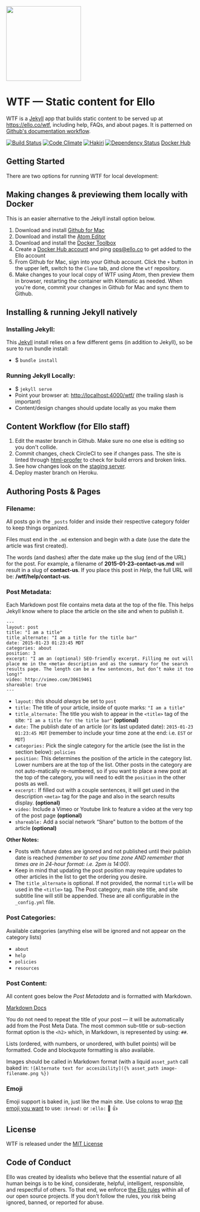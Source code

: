 <img src="http://d324imu86q1bqn.cloudfront.net/uploads/user/avatar/641/large_Ello.1000x1000.png" width="200px" height="200px" />

# WTF — Static content for Ello
WTF is a [Jekyll](https://jekyllrb.com/) app that builds static content to be served up at https://ello.co/wtf, including help, FAQs, and about pages. It is patterned on [Github's documentation workflow](https://github.com/blog/1939-how-github-uses-github-to-document-github).

[![Build Status](https://travis-ci.org/ello/wtf.svg?branch=master)](https://travis-ci.org/ello/wtf)
[![Code Climate](https://codeclimate.com/github/ello/wtf/badges/gpa.svg)](https://codeclimate.com/github/ello/wtf)
[![Hakiri](https://hakiri.io/github/ello/wtf/master.svg)](https://hakiri.io/github/ello/wtf)
[![Dependency Status](https://gemnasium.com/ello/wtf.svg)](https://gemnasium.com/ello/wtf)
[Docker Hub](https://hub.docker.com/r/ello/wtf/)

## Getting Started

There are two options for running WTF for local development:

## Making changes & previewing them locally with Docker

This is an easier alternative to the Jekyll install option below.

1. Download and install [Github for Mac](https://desktop.github.com/)
2. Download and install the [Atom Editor](https://atom.io/)
3. Download and install the [Docker Toolbox](https://www.docker.com/docker-toolbox)
4. Create a [Docker Hub account](https://hub.docker.com/) and ping ops@ello.co to get added to the Ello account
5. From Github for Mac, sign into your Github account. Click the `+` button in the upper left, switch to the `Clone` tab, and clone the `wtf` repository.
6. Make changes to your local copy of WTF using Atom, then preview them in browser, restarting the container with Kitematic as needed. When you're done, commit your changes in Github for Mac and sync them to Github.

## Installing & running Jekyll natively

### Installing Jekyll:

This [Jekyll](http://jekyllrb.com/) install relies on a few different gems (in addition to Jekyll), so be sure to run bundle install:

* $ `bundle install`

### Running Jekyll Locally:

* $ `jekyll serve`
* Point your browser at: [http://localhost:4000/wtf/](http://localhost:4000/wtf/) (the trailing slash is important)
* Content/design changes should update locally as you make them



## Content Workflow (for Ello staff)

1. Edit the master branch in Github. Make sure no one else is editing so you don't collide.
2. Commit changes, check CircleCI to see if changes pass. The site is linted through [html-proofer](https://github.com/gjtorikian/html-proofer) to check for build errors and broken links.
3. See how changes look on the [staging server](http://ello-wtf-staging.herokuapp.com/wtf/).
3. Deploy master branch on Heroku.


## Authoring Posts & Pages

### Filename:

All posts go in the `_posts` folder and inside their respective category folder to keep things organized.

Files must end in the `.md` extension and begin with a date (use the date the article was first created).

The words (and dashes) after the date make up the slug (end of the URL) for the post. For example, a filename of **2015-01-23-contact-us.md** will result in a slug of **contact-us**. If you place this post in _Help_, the full URL will be: **/wtf/help/contact-us**.

### Post Metadata:
Each Markdown post file contains meta data at the top of the file. This helps Jekyll know where to place the article on the site and when to publish it.
```
---
layout: post
title: "I am a title"
title_alternate: "I am a title for the title bar"
date: 2015-01-23 01:23:45 MDT
categories: about
position: 3
excerpt: "I am an (optional) SEO-friendly excerpt. Filling me out will place me in the <meta> description and as the summary for the search results page. The length can be a few sentences, but don’t make it too long!"
video: http://vimeo.com/30619461
shareable: true
---
```

* `layout:` this should _always_ be set to `post`
* `title:` The title of your article, inside of quote marks: `"I am a title"`
* `title_alternate:` The title you wish to appear in the `<title>` tag of the site: `"I am a title for the title bar"` **(optional)**
* `date:` The publish date of an article (or its last updated date): `2015-01-23 01:23:45 MDT` (remember to include your time zone at the end: i.e. `EST` or `MDT`)
* `categories:` Pick the single category for the article (see the list in the section below): `policies`
* `position:` This determines the position of the article in the category list. Lower numbers are at the top of the list. Other posts in the category are not auto-matically re-numbered, so if you want to place a new post at the top of the category, you will need to edit the `position` in the other posts as well.
* `excerpt:` If filled out with a couple sentences, it will get used in the description `<meta>` tag for the page and also in the search results display. **(optional)**
* `video:` Include a Vimeo or Youtube link to feature a video at the very top of the post page **(optional)**
* `shareable:` Add a social network “Share” button to the bottom of the article **(optional)**

**Other Notes:**
* Posts with future dates are ignored and not published until their publish date is reached _(remember to set you time zone AND remember that times are in 24-hour format: i.e. 2pm is 14:00)_.
* Keep in mind that updating the post position may require updates to other articles in the list to get the ordering you desire.
* The `title_alternate` is optional. If not provided, the normal `title` will be used in the `<title>` tag. The Post category, main site title, and site subtitle line will still be appended. These are all configurable in the `_config.yml` file.

### Post Categories:
Available categories (anything else will be ignored and not appear on the category lists)

* `about`
* `help`
* `policies`
* `resources`

### Post Content:
All content goes below the _Post Metadata_ and is formatted with Markdown.

[Markdown Docs](http://daringfireball.net/projects/markdown/syntax)

You do not need to repeat the title of your post — it will be automatically add from the Post Meta Data. The most common sub-title or sub-section format option is the `<h2>` which, in Markdown, is represented by using: `##`.

Lists (ordered, with numbers, or unordered, with bullet points) will be formatted. Code and blockquote formatting is also available.

Images should be called in Markdown format (with a liquid `asset_path` call baked in:
`![Alternate text for accesibility]({% asset_path image-filename.png %})`

### Emoji

Emoji support is baked in, just like the main site. Use colons to wrap [the emoji you want](http://www.emoji-cheat-sheet.com) to use: `:bread:` or `:ello:` :bread: :+1:

## License
WTF is released under the [MIT License](blob/master/LICENSE)

## Code of Conduct
Ello was created by idealists who believe that the essential nature of all human beings is to be kind, considerate, helpful, intelligent, responsible, and respectful of others. To that end, we enforce [the Ello rules](https://ello.co/wtf/policies/rules/) within all of our open source projects. If you don’t follow the rules, you risk being ignored, banned, or reported for abuse.
